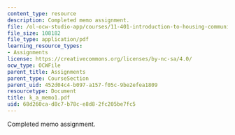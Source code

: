 ```yaml
---
content_type: resource
description: Completed memo assignment.
file: /ol-ocw-studio-app/courses/11-401-introduction-to-housing-community-and-economic-development-fall-2003/68d260cad8c7b78ce8d82fc205be7fc5_k_a_memo1.pdf
file_size: 108182
file_type: application/pdf
learning_resource_types:
- Assignments
license: https://creativecommons.org/licenses/by-nc-sa/4.0/
ocw_type: OCWFile
parent_title: Assignments
parent_type: CourseSection
parent_uid: 452d04c4-b097-a157-f05c-9be2efea1809
resourcetype: Document
title: k_a_memo1.pdf
uid: 68d260ca-d8c7-b78c-e8d8-2fc205be7fc5
---
```

Completed memo assignment.
